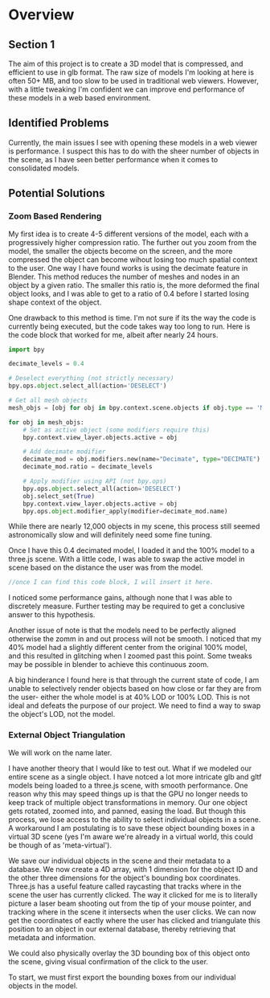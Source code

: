 # Overview

## Section 1
The aim of this project is to create a 3D model that is compressed, and efficient to use in glb format. The raw size of models I'm looking at here is often 50+ MB, and too slow to be used in traditional web viewers. However, with a little tweaking I'm confident we can improve end performance of these models in a web based environment.

## Identified Problems
Currently, the main issues I see with opening these models in a web viewer is performance. I suspect this has to do with the sheer number of objects in the scene, as I have seen better performance when it comes to consolidated models.

## Potential Solutions

### Zoom Based Rendering
My first idea is to create 4-5 different versions of the model, each with a progressively higher compression ratio. The further out you zoom from the model, the smaller the objects become on the screen, and the more compressed the object can become wihout losing too much spatial context to the user. One way I have found works is using the decimate feature in Blender. This method reduces the number of meshes and nodes in an object by a given ratio. The smaller this ratio is, the more deformed the final object looks, and I was able to get to a ratio of 0.4 before I started losing shape context of the object.

One drawback to this method is time. I'm not sure if its the way the code is currently being executed, but the code takes way too long to run. Here is the code block that worked for me, albeit after nearly 24 hours.

```python
import bpy

decimate_levels = 0.4

# Deselect everything (not strictly necessary)
bpy.ops.object.select_all(action='DESELECT')

# Get all mesh objects
mesh_objs = [obj for obj in bpy.context.scene.objects if obj.type == 'MESH']

for obj in mesh_objs:
    # Set as active object (some modifiers require this)
    bpy.context.view_layer.objects.active = obj

    # Add decimate modifier
    decimate_mod = obj.modifiers.new(name="Decimate", type="DECIMATE")
    decimate_mod.ratio = decimate_levels

    # Apply modifier using API (not bpy.ops)
    bpy.ops.object.select_all(action='DESELECT')
    obj.select_set(True)
    bpy.context.view_layer.objects.active = obj
    bpy.ops.object.modifier_apply(modifier=decimate_mod.name)
```

While there are nearly 12,000 objects in my scene, this process still seemed astronomically slow and will definitely need some fine tuning.

Once I have this 0.4 decimated model, I loaded it and the 100% model to a three.js scene. With a little code, I was able to swap the active model in scene based on the distance the user was from the model.

```javascript
//once I can find this code block, I will insert it here.
```

I noticed some performance gains, although none that I was able to discretely measure. Further testing may be required to get a conclusive answer to this hypothesis.

Another issue of note is that the models need to be perfectly aligned otherwise the zomm in and out process will not be smooth. I noticed that my 40% model had a slightly different center from the original 100% model, and this resulted in glitching when I zoomed past this point. Some tweaks may be possible in blender to achieve this continuous zoom.

A big hinderance I found here is that through the current state of code, I am unable to selectively render objects based on how close or far they are from the user- either the whole model is at 40% LOD or 100% LOD. This is not ideal and defeats the purpose of our project. We need to find a way to swap the object's LOD, not the model.

### External Object Triangulation

We will work on the name later.

I have another theory that I would like to test out. What if we modeled our entire scene as a single object. I have notced a lot more intricate glb and gltf models being loaded to a three.js scene, with smooth performance. One reason why this may speed things up is that the GPU no longer needs to keep track of multiple object transformations in memory. Our one object gets rotated, zoomed into, and panned, easing the load. But though this process, we lose access to the ability to select individual objects in a scene. A workaround I am postulating is to save these object bounding boxes in a virtual 3D scene (yes I'm aware we're already in a virtual world, this could be though of as 'meta-virtual').

We save our individual objects in the scene and their metadata to a database. We now create a 4D array, with 1 dimension for the object ID and the other three dimensions for the object's bounding box coordinates. Three.js has a useful feature called raycasting that tracks where in the scene the user has currently clicked. The way it clicked for me is to literally picture a laser beam shooting out from the tip of your mouse pointer, and tracking where in the scene it intersects when the user clicks. We can now get the coordinates of eactly where the user has clicked and triangulate this position to an object in our external database, thereby retrieving that metadata and information.

We could also physically overlay the 3D bounding box of this object onto the scene, giving visual confirmation of the click to the user.

To start, we must first export the bounding boxes from our individual objects in the model.